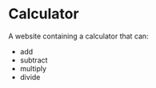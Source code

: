 # Calculator
A website containing a calculator that can:
  - add
  - subtract
  - multiply
  - divide

